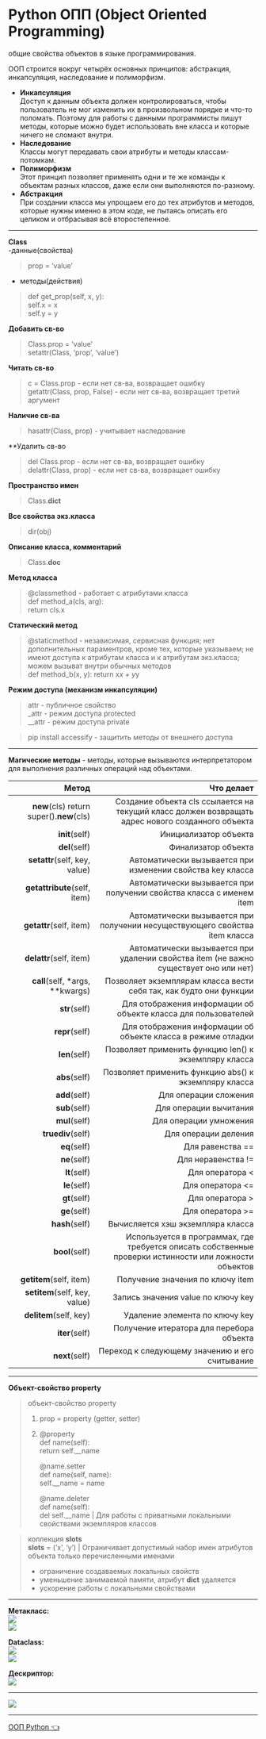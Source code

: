 # Python ОПП  (Object Oriented Programming)  
общие свойства объектов в языке программирования.  

ООП строится вокруг четырёх основных принципов: абстракция, инкапсуляция, наследование и полиморфизм.  
- **Инкапсуляция**  
Доступ к данным объекта должен контролироваться, чтобы пользователь не мог изменить их в произвольном порядке и что-то поломать. Поэтому для работы с данными программисты пишут методы, которые можно будет использовать вне класса и которые ничего не сломают внутри.  
- **Наследование**  
Классы могут передавать свои атрибуты и методы классам-потомкам.  
- **Полиморфизм**    
Этот принцип позволяет применять одни и те же команды к объектам разных классов, даже если они выполняются по-разному.    
- **Абстракция**    
При создании класса мы упрощаем его до тех атрибутов и методов, которые нужны именно в этом коде, не пытаясь описать его целиком и отбрасывая всё второстепенное.    
____  

**Class**   
-данные(свойства)   
> prop = ‘value’  
- методы(действия)   
> def get_prop(self, x, y):  
>   self.x = x  
>    self.y = y  
>  

**Добавить св-во**  
>  Сlass.prop = ‘value’  
>  setattr(Class, ‘prop’, ‘value’)  

**Читать св-во**  
>  c = Сlass.prop   - если нет св-ва, возвращает ошибку  
> getattr(Class, prop, False)  - если нет св-ва, возвращает третий аргумент  

**Наличие св-ва**  
>  hasattr(Class, prop)   - учитывает наследование  
 
**Удалить св-во  
>  del Сlass.prop   - если нет св-ва, возвращает ошибку  
>  delattr(Class, prop)  - если нет св-ва, возвращает ошибку  

**Пространство имен**  
>  Class.__dict__  

**Все свойства экз.класса**  
>  dir(obj)  

**Описание класса, комментарий**  
>  Class.__doc__  

**Метод класса**  
> @classmethod - работает с атрибутами класса  
> def method_a(cls, arg):  
>     return cls.x  
>   

**Статический метод**  
> @staticmethod  - независимая, сервисная функция; нет дополнительных параментров, кроме тех, которые указываем; не имеют доступа к атрибутам класса и к атрибутам экз.класса; можем вызыват внутри обычных методов  
> def method_b(x, y):
>     return x*x + y*y
>   

**Режим доступа (механизм инкапсуляции)** 
>  attr  - публичное свойство  
>  _attr  - режим доступа protected  
>  __attr  - режим доступа private  

> pip install accessify - защитить методы от внешнего доступа
____  

**Магические методы** - методы, которые вызываются интерпретатором для выполнения различных операций над объектами.  

| Метод |	Что делает |
|----------------:|----------------:|
|  __new__(cls)   return super().__new__(cls)  |  Создание объекта cls ссылается на текущий класс должен возвращать адрес нового созданного объекта   |
| __init__(self) | Инициализатор объекта |  
| __del__(self) | Финализатор объекта |  
| __setattr__(self, key, value) | Автоматически вызывается при изменении свойства key класса |  
| __getattribute__(self, item) | Автоматически вызывается при получении свойства класса с именем item |  
| __getattr__(self, item) | Автоматически вызывается при получении несуществующего свойства item класса |  
| __delattr__(self, item) | Автоматически вызывается при удалении свойства item (не важно существует оно или нет) |  
| __сall__(self, *args, **kwargs) | Позволяет экземплярам класса вести себя так, как будто они функции |  
| __str__(self) | Для отображения информации об объекте класса для пользователей |  
| __repr__(self) | Для отображения информации об объекте класса в режиме отладки |  
| __len__(self) | Позволяет применить функцию len() к экземпляру класса |  
| __abs__(self) | Позволяет применить функцию abs() к экземпляру класса |  
| __add__(self) | Для операции сложения |  
| __sub__(self) | Для операции вычитания |  
| __mul__(self) | Для операции умножения |  
| __truediv__(self) | Для операции деления |  
| __eq__(self) | Для равенства == |  
| __ne__(self) | Для неравенства != |  
| __lt__(self) | Для оператора < |  
| __le__(self) | Для оператора <= |  
| __gt__(self) | Для оператора > |  
| __ge__(self) | Для оператора >= |  
| __hash__(self) | Вычисляется хэш экземпляра класса |  
| __bool__(self) | Используется в программах, где требуется описать собственные проверки истинности или ложности объектов |  
| __getitem__(self, item) | Получение значения по ключу item | 
| __setitem__(self, key, value) | Запись значения value по ключу key |  
| __delitem__(self, key) | Удаление элемента по ключу key |  
| __iter__(self) | Получение итератора для перебора объекта | 
| __next__(self) | Переход к следующему значению и его считывание |  

____  

**Oбъект-свойство property**    
> объект-свойство property  
> 1. prop = property (getter, setter)  
>  
> 2. @property  
>    def name(self):  
>          return self.__name  
>
>    @name.setter  
>    def name(self, name):  
>          self.__name = name  
>
>    @name.deleter  
>     def name(self):  
>           del self.__name |  Для работы с приватными локальными свойствами экземпляров классов  
     
> коллекция  __slots__  
> __slots__ = (’x’, ‘y’) | Ограничивает допустимый набор имен атрибутов объекта только перечисленными именами  
> - ограничение создаваемых локальных свойств  
> - уменьшение занимаемой памяти, атрибут __dict__ удаляется  
> - ускорение работы с локальными свойствами     
____  

**Метакласс:**  
![](https://github.com/Dv-nn/Python--Object-Oriented-Programming/blob/main/img/img1.PNG)   
![](https://github.com/Dv-nn/Python--Object-Oriented-Programming/blob/main/img/img2.PNG)   

**Dataclass:**  
![](https://github.com/Dv-nn/Python--Object-Oriented-Programming/blob/main/img/img3.PNG)    
![](https://github.com/Dv-nn/Python--Object-Oriented-Programming/blob/main/img/img4.PNG)  

**Дескриптор:**  
![](https://github.com/Dv-nn/Python--Object-Oriented-Programming/blob/main/img/img5.PNG) 

____  
![](https://github.com/Dv-nn/Python--Object-Oriented-Programming/blob/main/img/img6.PNG) 

____  

 [ОOП Python  :point_left:](https://github.com/Dv-nn/Python--Object-Oriented-Programming/blob/main/ОOП_Python.pdf)   

